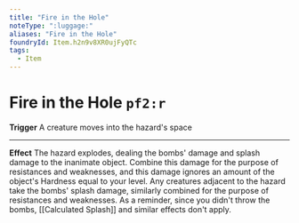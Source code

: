 ```yaml
---
title: "Fire in the Hole"
noteType: ":luggage:"
aliases: "Fire in the Hole"
foundryId: Item.h2n9v8XR0ujFyQTc
tags:
  - Item
---
```


# Fire in the Hole `pf2:r`

**Trigger** A creature moves into the hazard's space

* * *

**Effect** The hazard explodes, dealing the bombs' damage and splash damage to the inanimate object. Combine this damage for the purpose of resistances and weaknesses, and this damage ignores an amount of the object's Hardness equal to your level. Any creatures adjacent to the hazard take the bombs' splash damage, similarly combined for the purpose of resistances and weaknesses. As a reminder, since you didn't throw the bombs, [[Calculated Splash]] and similar effects don't apply.
